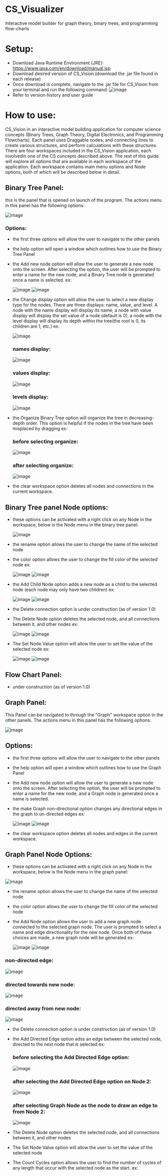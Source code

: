 # CS_Visualizer
Interactive model builder for graph theory, binary trees, and programming flow-charts

# Setup:
- Download Java Runtime Environment (JRE): https://www.java.com/en/download/manual.jsp
- Download desired version of CS_Vision (download the .jar file found in each release)
- Once download is complete, navigate to the .jar file for CS_Vision from your terminal and run the following command:
  ![image](https://github.com/Anidragon/CS_Visualizer/assets/81329162/aee44a90-2a78-4a26-804e-6fa3a003f7ac)
- Refer to version history and user guide
  
# How to use:
CS_Vision in an interactive model building application for computer science concepts (Binary Trees, Graph Theory, Digital Electronics, and Programming Flowcharts). Each panel uses Draggable nodes, and connecting lines to create various structures, and perform calculations with these structures. There are four workspaces included in the CS_Vision application, each involvedin one of the CS concepts described above. The rest of this guide will explore all options that are available in each workspace of the application. Each workspace contains main menu options and Node options, both of which will be described below in detail.

## Binary Tree Panel:
this is the panel that is opened on launch of the program. The actions menu in this panel has the following options: 

![image](https://github.com/Anidragon/CS_Visualizer/assets/81329162/2aa6daac-71f7-49b7-b133-8fd05fd1d3f1)
### Options:
- the first three options will allow the user to navigate to the other panels
- the help option will open a window which outlines how to use the Binary Tree Panel
- the Add new node option will allow the user to generate a new node onto the screen. After selecting the option, the user will be prompted to enter a name for the new node, and a Binary Tree node is generated once a name is selected. ex:
  
  ![image](https://github.com/Anidragon/CS_Visualizer/assets/81329162/52d27b7b-d80c-45be-bf2d-013884d34a68)
  ![image](https://github.com/Anidragon/CS_Visualizer/assets/81329162/d85a4a30-805a-4a02-868d-b0fbe0402cbe)
- the Change display option will allow the user to select a new display type for the nodes. There are three displays: name, value, and level. A node with the name display will display its name, a node with value display will display the set value of a node (default is 0), a node with the level display will display its depth within the tree(the root is 0, its children are 1, etc.) ex:
  
  ![image](https://github.com/Anidragon/CS_Visualizer/assets/81329162/718d2137-2bd8-4b1f-8a72-0b583dfef90a)
  ### names display:
  ![image](https://github.com/Anidragon/CS_Visualizer/assets/81329162/3f7a1490-59de-45ae-a6a4-5950870de767)
  ### values display:
  ![image](https://github.com/Anidragon/CS_Visualizer/assets/81329162/2904840b-9eeb-4af5-8075-ca5ee378f173)
  ### levels display:
  ![image](https://github.com/Anidragon/CS_Visualizer/assets/81329162/e06794ab-0487-495f-84dd-a770a73cbe3f)

- the Organize Binary Tree option will organize the tree in decreasing-depth order. This option is helpful if the nodes in the tree have been misplaced by dragging ex:
  ### before selecting organize:
  ![image](https://github.com/Anidragon/CS_Visualizer/assets/81329162/f53fc294-4a06-4c44-9248-d6b8d0d7ef79)

  ### after selecting organize:
  ![image](https://github.com/Anidragon/CS_Visualizer/assets/81329162/38feebc7-8aef-49b5-97e4-a9f051625c51)
- the clear workspace option deletes all nodes and connections in the current workspace.
  
## Binary Tree panel Node options:
- these options can be activated with a right click on any Node in the workspace, below is the Node menu in the binary tree panel:
  
  ![image](https://github.com/Anidragon/CS_Visualizer/assets/81329162/0ec023a1-05c6-4874-8b08-ff4620a052af)
  
- the rename option allows the user to change the name of the selected node
  
- the color option allows the user to change the fill color of the selected node ex:
  
  ![image](https://github.com/Anidragon/CS_Visualizer/assets/81329162/e99f3ce1-b8f2-4d88-95bf-2ea657053bbc)
  ![image](https://github.com/Anidragon/CS_Visualizer/assets/81329162/8b9d202c-68c3-4fe8-9551-0d3645adfab5)
  
- the Add Child Node option adds a new node as a child to the selected node (each node may only have two children) ex:
  
  ![image](https://github.com/Anidragon/CS_Visualizer/assets/81329162/f4c86b66-8971-4efd-874c-6b05f73d4f1d)
  ![image](https://github.com/Anidragon/CS_Visualizer/assets/81329162/673043b8-f986-44c7-9eac-59e436955684)
  
- the Delete connection option is under construction (as of version 1.0)
  
- The Delete Node option deletes the selected node, and all connections between it, and other nodes ex:
  
  ![image](https://github.com/Anidragon/CS_Visualizer/assets/81329162/8e2f4fef-d22a-44c7-95f5-df14e0f1628a)
  ![image](https://github.com/Anidragon/CS_Visualizer/assets/81329162/b1cd40e3-a1e0-40a8-8934-11eb94755aa5)
  
- The Set Node Value option will allow the user to set the value of the selected node ex:
  
  ![image](https://github.com/Anidragon/CS_Visualizer/assets/81329162/cbf4e026-f6e0-4d00-bfaa-e8046dcfc258)
  ![image](https://github.com/Anidragon/CS_Visualizer/assets/81329162/ee62e2a4-ba50-40a1-ae59-f36bd2ed1a89)
  
## Flow Chart Panel:
- under construction (as of version 1.0)

## Graph Panel:
This Panel can be navigated to through the "Graph" workspace option in the other panels. The actions menu in this panel has the following options: 

![image](https://github.com/Anidragon/CS_Visualizer/assets/81329162/9f3c3e28-da05-4d9f-b9f0-e90788f6f8bc)

## Options:
- the first three options will allow the user to navigate to the other panels
  
- the help option will open a window which outlines how to use the Graph Panel
  
- the Add new node option will allow the user to generate a new node onto the screen. After selecting the option, the user will be prompted to enter a name for the new node, and a Graph node is generated once a name is selected.
  
- the make Graph non-directional option changes any directional edges in the graph to un-directed edges ex:
  
  ![image](https://github.com/Anidragon/CS_Visualizer/assets/81329162/873268b5-1f89-4981-9991-4ccebf10fc62)
  ![image](https://github.com/Anidragon/CS_Visualizer/assets/81329162/cf5deec9-ff12-4991-8b2f-6710daf1ca37)

- the clear workspace option deletes all nodes and edges in the current workspace.

## Graph Panel Node Options:
- these options can be activated with a right click on any Node in the workspace, below is the Node menu in the graph panel:
  
![image](https://github.com/Anidragon/CS_Visualizer/assets/81329162/347c9525-8cca-49cc-9519-8d2470b86470)


- the rename option allows the user to change the name of the selected node
  
- the color option allows the user to change the fill color of the selected node

- the Add Node option allows the user to add a new graph node connected to the selected graph node. The user is prompted to select a name and edge directionality for the new node. Once both of these choices are made, a new graph node will be generated ex:

  ![image](https://github.com/Anidragon/CS_Visualizer/assets/81329162/31022810-9385-48b7-b6a4-00697326b0e7)
  ![image](https://github.com/Anidragon/CS_Visualizer/assets/81329162/e03ca64a-1106-4fa1-ab8a-a857fd002271)


### non-directed edge:
![image](https://github.com/Anidragon/CS_Visualizer/assets/81329162/9b8cbdbe-d8b6-4840-a189-8d6dc8102f0c)

### directed towards new node:
![image](https://github.com/Anidragon/CS_Visualizer/assets/81329162/3313b86f-4744-4868-8aa4-304551749161)

### directed away from new node:
![image](https://github.com/Anidragon/CS_Visualizer/assets/81329162/757d9552-a49c-423a-bbeb-55bd55aa1ccc)

- the Delete connection option is under construction (as of version 1.0)

- the Add Directed Edge option adss an edge between the selected node, directed to the next node that is selected ex:

  ### before selecting the Add Directed Edge option:
  ![image](https://github.com/Anidragon/CS_Visualizer/assets/81329162/29dd32bf-7c24-40de-a926-502324813ac0)
  ### after selecting the Add Directed Edge option on Node 2:
  ![image](https://github.com/Anidragon/CS_Visualizer/assets/81329162/87bff801-cdd4-45e6-90f4-e800ff26fad6)
  ### after selecting Graph Node as the node to draw an edge to from Node 2:
  ![image](https://github.com/Anidragon/CS_Visualizer/assets/81329162/cad02d03-fff5-4e1f-b379-aba972fcc062)


- The Delete Node option deletes the selected node, and all connections between it, and other nodes

- The Set Node Value option will allow the user to set the value of the selected node

- The Count Cycles option allows the user to find the number of cycles of any length that occur with the selected node as the start. ex:

  
